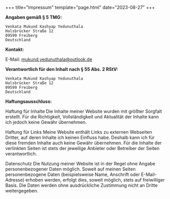 +++
title="Impressum"
template="page.html"
date="2023-08-27"
+++

**Angaben gemäß § 5 TMG:**

    Venkata Mukund Kashyap Yedunuthala
    Halsbrücker Straße 12
    09599 Freiberg
    Deutschland

**Kontakt:**

E-Mail: mukund.yedunuthala@outlook.de

**Verantwortlich für den Inhalt nach § 55 Abs. 2 RStV:**

    Venkata Mukund Kashyap Yedunuthala
    Halsbrücker Straße 12
    09599 Freiberg
    Deutschland

**Haftungsausschluss:**

Haftung für Inhalte
Die Inhalte meiner Website wurden mit größter Sorgfalt erstellt. Für die Richtigkeit, Vollständigkeit und Aktualität der Inhalte kann ich jedoch keine Gewähr übernehmen.

Haftung für Links
Meine Website enthält Links zu externen Webseiten Dritter, auf deren Inhalte ich keinen Einfluss habe. Deshalb kann ich für diese fremden Inhalte auch keine Gewähr übernehmen. Für die Inhalte der verlinkten Seiten ist stets der jeweilige Anbieter oder Betreiber der Seiten verantwortlich.

Datenschutz
Die Nutzung meiner Website ist in der Regel ohne Angabe personenbezogener Daten möglich. Soweit auf meinen Seiten personenbezogene Daten (beispielsweise Name, Anschrift oder E-Mail-Adresse) erhoben werden, erfolgt dies, soweit möglich, stets auf freiwilliger Basis. Die Daten werden ohne ausdrückliche Zustimmung nicht an Dritte weitergegeben.